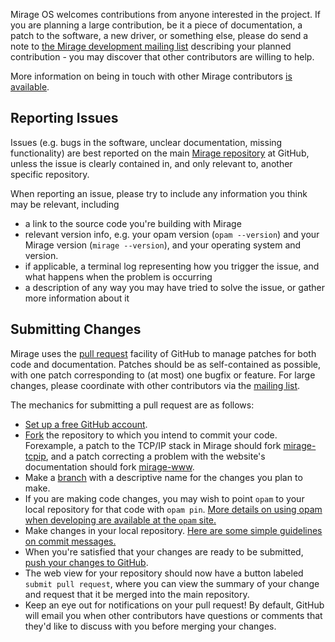 Mirage OS welcomes contributions from anyone interested in the project.  If you are planning a large contribution, be it a piece of documentation, a patch to the software, a new driver, or something else, please do send a note to [the Mirage development mailing list](http://lists.xenproject.org/cgi-bin/mailman/listinfo/mirageos-devel) describing your planned contribution - you may discover that other contributors are willing to help.

More information on being in touch with other Mirage contributors [is available](http://www.openmirage.org/community).

## Reporting Issues

Issues (e.g. bugs in the software, unclear documentation, missing functionality) are best reported on the main [Mirage repository](http://www.github.com/mirage/mirage/issues) at GitHub, unless the issue is clearly contained in, and only relevant to, another specific repository.

When reporting an issue, please try to include any information you think may be relevant, including 

* a link to the source code you're building with Mirage
* relevant version info, e.g. your opam version (`opam --version`) and your Mirage version (`mirage --version`), and your operating system and version.  
* if applicable, a terminal log representing how you trigger the issue, and what happens when the problem is occurring
* a description of any way you may have tried to solve the issue, or gather more information about it

## Submitting Changes

Mirage uses the [pull request](https://help.github.com/articles/using-pull-requests) facility of GitHub to manage patches for both code and documentation.  Patches should be as self-contained as possible, with one patch corresponding to (at most) one bugfix or feature.  For large changes, please coordinate with other contributors via the [mailing list](https://lists.xenproject.org/cgi-bin/mailman/listinfo/mirageos-devel).

The mechanics for submitting a pull request are as follows: 

* [Set up a free GitHub account](https://github.com/signup).
* [Fork](https://help.github.com/articles/fork-a-repo) the repository to which you intend to commit your code.  Forexample, a patch to the TCP/IP stack in Mirage should fork [mirage-tcpip](http://www.github.com/mirage/mirage-tcpip), and a patch correcting a problem with the website's documentation should fork [mirage-www](http://www.github.com/mirage/mirage-www).
* Make a [branch](https://github.com/blog/1377-create-and-delete-branches) with a descriptive name for the changes you plan to make.
* If you are making code changes, you may wish to point `opam` to your local repository for that code with `opam pin`.  [More details on using opam when developing are available at the `opam` site.](https://opam.ocaml.org/doc/Developing.html)
* Make changes in your local repository.  [Here are some simple guidelines on commit messages.](https://wiki.gnome.org/Git/CommitMessages)  
* When you're satisfied that your changes are ready to be submitted, [push your changes to GitHub](https://help.github.com/articles/pushing-to-a-remote).  
* The web view for your repository should now have a button labeled `submit pull request`, where you can view the summary of your change and request that it be merged into the main repository.
* Keep an eye out for notifications on your pull request!  By default, GitHub will email you when other contributors have questions or comments that they'd like to discuss with you before merging your changes.
